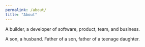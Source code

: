 ```yaml
---
permalink: /about/
title: "About"
---
```


A builder, a developer of software, product, team, and business.

A son, a husband. Father of a son, father of a teenage daughter.